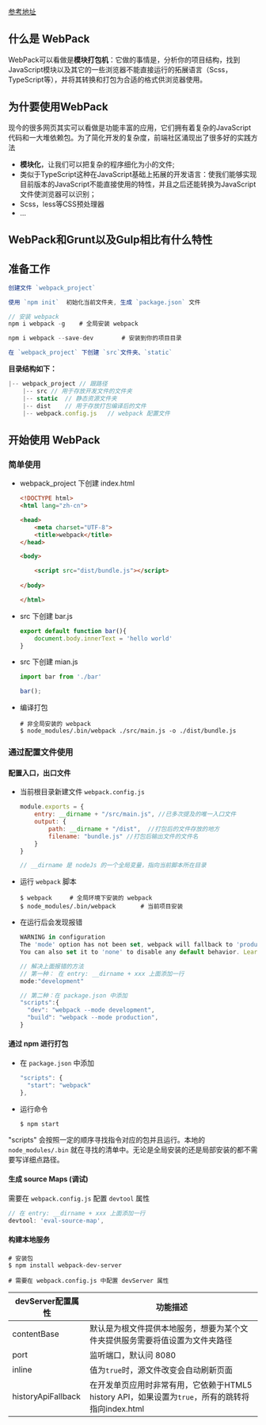 [参考地址](https://www.jianshu.com/p/42e11515c10f)



## 什么是 WebPack

WebPack可以看做是**模块打包机**：它做的事情是，分析你的项目结构，找到JavaScript模块以及其它的一些浏览器不能直接运行的拓展语言（Scss，TypeScript等），并将其转换和打包为合适的格式供浏览器使用。



## 为什要使用WebPack

现今的很多网页其实可以看做是功能丰富的应用，它们拥有着复杂的JavaScript代码和一大堆依赖包。为了简化开发的复杂度，前端社区涌现出了很多好的实践方法

- **模块化**，让我们可以把复杂的程序细化为小的文件;
- 类似于TypeScript这种在JavaScript基础上拓展的开发语言：使我们能够实现目前版本的JavaScript不能直接使用的特性，并且之后还能转换为JavaScript文件使浏览器可以识别；
- Scss，less等CSS预处理器
- ...





## WebPack和Grunt以及Gulp相比有什么特性





## 准备工作

```js
创建文件 `webpack_project`

使用 `npm init`  初始化当前文件夹, 生成 `package.json` 文件

// 安装 webpack
npm i webpack -g	# 全局安装 webpack

npm i webpack --save-dev		# 安装到你的项目目录

在 `webpack_project` 下创建 `src`文件夹、`static`
```



**目录结构如下：**

```js
|-- webpack_project	// 跟路径
	|-- src	// 用于存放开发文件的文件夹
	|-- static	// 静态资源文件夹
	|-- dist	// 用于存放打包编译后的文件
	|-- webpack.config.js	// webpack 配置文件
```



## 开始使用 WebPack

### 简单使用

+ webpack_project 下创建 index.html

  ```html
  <!DOCTYPE html>
  <html lang="zh-cn">
  
  <head>
      <meta charset="UTF-8">
      <title>webpack</title>
  </head>
  
  <body>
  
      <script src="dist/bundle.js"></script>
      
  </body>
  
  </html>
  ```

+ src 下创建 bar.js

  ```js
  export default function bar(){
      document.body.innerText = 'hello world'
  }
  ```

+ src 下创建 mian.js 

  ```js
  import bar from './bar'
  
  bar();
  ```

+ 编译打包

  ```shell
  # 非全局安装的 webpack
  $ node_modules/.bin/webpack ./src/main.js -o ./dist/bundle.js
  ```



### 通过配置文件使用

#### 配置入口，出口文件

+ 当前根目录新建文件 `webpack.config.js`

  ```js
  module.exports = {
      entry: __dirname + "/src/main.js", //已多次提及的唯一入口文件
      output: {
          path: __dirname + "/dist",  //打包后的文件存放的地方
          filename: "bundle.js" //打包后输出文件的文件名
      }
  }
  
  // __dirname 是 nodeJs 的一个全局变量，指向当前脚本所在目录
  ```

+ 运行 `webpack` 脚本

  ```shell
  $ webpack		# 全局环境下安装的 webpack
  $ node_modules/.bin/webpack		# 当前项目安装
  ```

+ 在运行后会发现报错

  ```js
  WARNING in configuration
  The 'mode' option has not been set, webpack will fallback to 'production' for this value. Set 'mode' option to 'development' or 'production' to enable defaults for each environment.
  You can also set it to 'none' to disable any default behavior. Learn more: https://webpack.js.org/configuration/mode/
  ```

  ```js
  // 解决上面报错的方法
  // 第一种： 在 entry: __dirname + xxx 上面添加一行
  mode:"development"
  
  // 第二种：在 package.json 中添加
  "scripts":{
  	"dev": "webpack --mode development",
  	"build": "webpack --mode production",
  }
  ```



#### 通过 npm 进行打包

+ 在 `package.json`  中添加

  ```js
  "scripts": {
    "start": "webpack"
  },
  ```

+ 运行命令

  ```shell
  $ npm start
  ```

"scripts" 会按照一定的顺序寻找指令对应的包并且运行。本地的`node_modules/.bin` 就在寻找的清单中。无论是全局安装的还是局部安装的都不需要写详细点路径。



#### 生成 source Maps (调试)

需要在 `webpack.config.js` 配置 `devtool`  属性

```js
// 在 entry: __dirname + xxx 上面添加一行
devtool: 'eval-source-map',
```



#### 构建本地服务

```shell
# 安装包
$ npm install webpack-dev-server	

# 需要在 webpack.config.js 中配置 devServer 属性
```



| devServer配置属性  | 功能描述                                                     |
| ------------------ | ------------------------------------------------------------ |
| contentBase        | 默认是为根文件提供本地服务，想要为某个文件夹提供服务需要将值设置为文件夹路径 |
| port               | 监听端口，默认问 8080                                        |
| inline             | 值为`true`时，源文件改变会自动刷新页面                       |
| historyApiFallback | 在开发单页应用时非常有用，它依赖于HTML5 history API，如果设置为`true`，所有的跳转将指向index.html |







